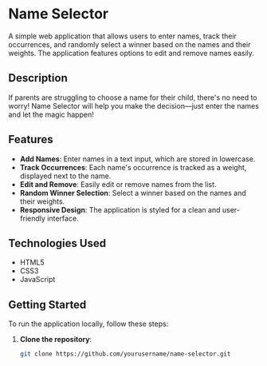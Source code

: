 # Name Selector

A simple web application that allows users to enter names, track their occurrences, and randomly select a winner based on the names and their weights. The application features options to edit and remove names easily.

## Description

If parents are struggling to choose a name for their child, there's no need to worry! Name Selector will help you make the decision—just enter the names and let the magic happen!

## Features

- **Add Names**: Enter names in a text input, which are stored in lowercase.
- **Track Occurrences**: Each name's occurrence is tracked as a weight, displayed next to the name.
- **Edit and Remove**: Easily edit or remove names from the list.
- **Random Winner Selection**: Select a winner based on the names and their weights.
- **Responsive Design**: The application is styled for a clean and user-friendly interface.

## Technologies Used

- HTML5
- CSS3
- JavaScript

## Getting Started

To run the application locally, follow these steps:

1. **Clone the repository**:
   ```bash
   git clone https://github.com/yourusername/name-selector.git
